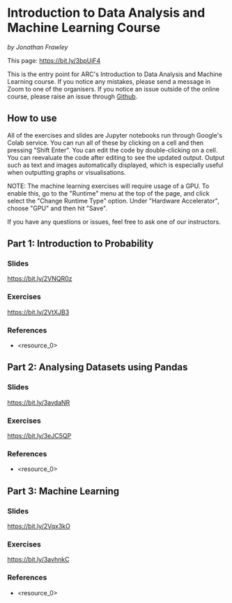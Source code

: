 # Introduction to Data Analysis and Machine Learning Course
*by Jonathan Frawley*

This page: <https://bit.ly/3bpUjF4>

This is the entry point for ARC's Introduction to Data Analysis and Machine Learning course.
If you notice any mistakes, please send a message in Zoom to one of the organisers.
If you notice an issue outside of the online course, please raise an issue through [Github](https://github.com/jonathanfrawley/data_analysis_and_machine_learning_course).

## How to use
All of the exercises and slides are Jupyter notebooks run through Google's Colab service.
You can run all of these by clicking on a cell and then pressing "Shift Enter".
You can edit the code by double-clicking on a cell.
You can reevaluate the code after editing to see the updated output.
Output such as text and images automatically displayed, which is especially useful when outputting graphs or visualisations.

NOTE: The machine learning exercises will require usage of a GPU. To enable this, go to the "Runtime" menu at the top of the page, and click select the "Change Runtime Type" option. Under "Hardware Accelerator", choose "GPU" and then hit "Save". 

If you have any questions or issues, feel free to ask one of our instructors.

## Part 1: Introduction to Probability
### Slides
<https://bit.ly/2VNQR0z>
 
### Exercises
<https://bit.ly/2VtXJB3>

### References
 - <resource_0>
 



## Part 2: Analysing Datasets using Pandas
### Slides
<https://bit.ly/3avdaNR>
 
### Exercises
<https://bit.ly/3eJC5QP>

### References
 - <resource_0>


## Part 3: Machine Learning
### Slides
<https://bit.ly/2Vqx3kO>
 
### Exercises
<https://bit.ly/3avhnkC>

### References
 - <resource_0>
